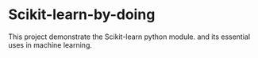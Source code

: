 # Scikit-learn-by-doing

This project demonstrate the Scikit-learn python module. and its essential uses in machine learning.
